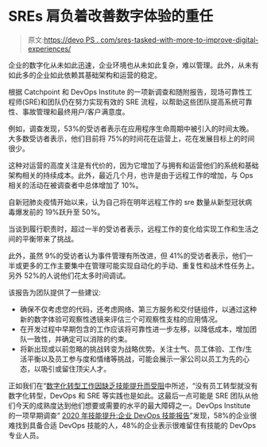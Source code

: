 # SREs 肩负着改善数字体验的重任

> 原文:[https://devo PS . com/sres-tasked-with-more-to-improve-digital-experiences/](https://devops.com/sres-tasked-with-more-to-improve-digital-experiences/)

企业的数字化从未如此迅速，企业环境也从未如此复杂，难以管理。此外，从未有如此多的企业如此依赖其基础架构和运营的稳定。

根据 Catchpoint 和 DevOps Institute 的一项新调查和随附报告，现场可靠性工程师(SRE)和团队仍在努力实现有效的 SRE 流程，以帮助这些团队提高系统可靠性、事故管理和最终用户/客户满意度。

例如，调查发现，53%的受访者表示在应用程序生命周期中被引入的时间太晚。大多数受访者表示，他们目前将 75%的时间花在运营上，花在发展目标上的时间很少。

这种对运营的高度关注是有代价的，因为它增加了与拥有和运营他们的系统和基础架构相关的持续成本。此外，最近几个月，也许是由于远程工作的增加，与 Ops 相关的活动在被调查者中总体增加了 10%。

自新冠肺炎疫情开始以来，认为自己将在明年远程工作的 sre 数量从新型冠状病毒爆发前的 19%跃升至 50%。

当谈到履行职责时，超过一半的受访者表示，远程工作的变化给实现工作和生活之间的平衡带来了挑战。

此外，虽然 9%的受访者认为事件管理有所改进，但 41%的受访者表示，他们一半或更多的工作主要集中在管理可能实现自动化的手动、重复性和战术性任务上。另外 52%的人说他们花太多时间调试。

该报告为团队提供了一些建议:

*   确保不仅考虑您的代码，还考虑网络、第三方服务和交付链组件，以通过这种新的数字体验可观察性透镜来评估三个可观察性支柱的应用情况。
*   在开发过程中早期包含的工作应该将可靠性进一步左移，以降低成本，增加团队一致性，并确定可以消除的约束。
*   将新出现或以前忽略的挑战转变为战略优势。关注士气、员工体验、工作/生活平衡以及员工参与度和情绪等挑战，可能会展示一家公司以员工为先的心态，以吸引或留住顶尖人才。

正如我们在“[数字化转型工作因缺乏技能提升而受阻](https://devops.com/digital-transformation-efforts-hindered-by-lack-of-upskilling/)中所述，“没有员工转型就没有数字化转型，DevOps 和 SRE 等实践也是如此。这最后一点可能是 SRE 团队从他们今天的成熟度达到他们想要或需要的水平的最大障碍之一。DevOps Institute 的一项早期调查“ [2020 年技能提升:企业 DevOps 技能报告](https://devopsinstitute.com/upskilling-2020/)”发现，58%的企业很难找到具备合适 DevOps 技能的人，48%的企业表示很难留住有技能的 DevOps 专业人员。